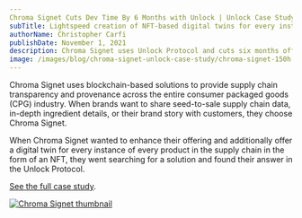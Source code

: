 ```yaml
---
Chroma Signet Cuts Dev Time By 6 Months with Unlock | Unlock Case Study
subTitle: Lightspeed creation of NFT-based digital twins for every instance of every product in the supply chain
authorName: Christopher Carfi
publishDate: November 1, 2021
description: Chroma Signet uses Unlock Protocol and cuts six months off the dev time required to create NFT-based digital twins for every instance of every product in the supply chain.
image: /images/blog/chroma-signet-unlock-case-study/chroma-signet-150h.png
---
```


Chroma Signet uses blockchain-based solutions to provide supply chain transparency and provenance across the entire consumer packaged goods (CPG) industry. When brands want to share seed-to-sale supply chain data, in-depth ingredient details, or their brand story with customers, they choose Chroma Signet. 

When Chroma Signet wanted to enhance their offering and additionally offer a digital twin for every instance of every product in the supply chain in the form of an NFT, they went searching for a solution and found their answer in the Unlock Protocol.

[See the full case study](https://f.hubspotusercontent20.net/hubfs/19942922/Chroma%20Signet%20-%20Unlock%20Case%20Study.pdf).

[![Chroma Signet thumbnail](/images/blog/chroma-signet-unlock-case-study/chroma-signet-thumbnail.png)](https://f.hubspotusercontent20.net/hubfs/19942922/Chroma%20Signet%20-%20Unlock%20Case%20Study.pdf)
